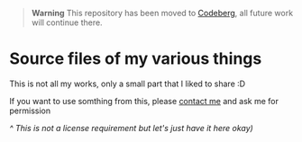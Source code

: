 > **Warning**
> This repository has been moved to [Codeberg](https://codeberg.org/daudix-UFO/Drawer), all future work will continue there.

# Source files of my various things

This is not all my works, only a small part that I liked to share :D

If you want to use somthing from this, please [contact me](mailto:ddaudix@gmail.com) and ask me for permission

_^ This is not a license requirement but let's just have it here okay)_
